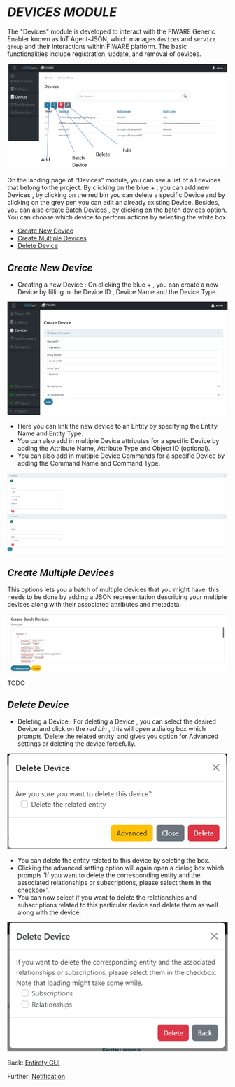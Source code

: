 # *DEVICES MODULE* 

The "Devices" module is developed to interact with the FIWARE Generic Enabler known as IoT Agent-JSON, which manages `devices` and `service group` and their interactions within FIWARE platform. The basic functionalities include registration, update, and removal of devices.

![Alt text](images/image-11.png)

On the landing page of "Devices" module, you can see a list of all devices that belong to the project. 
By clicking on the blue + , you can add new Devices , by clicking on the red bin you can delete a specific Device and by clicking on the grey pen you can edit an already existing Device.
Besides, you can also create Batch Devices , by clicking on the batch devices option.
You can choose which device to perform actions by selecting the white box.



- [Create New Device](#Create_New_Device)
- [Create Multiple Devices](#Create_Multiple_Devices)
- [Delete Device](#Delete_Device)

## *Create New Device*
-	Creating a new Device : On clicking the blue + , you can create a new Device by filling in the Device ID , Device Name and the Device Type.

![Alt text](images/image-12.png)

- Here you can link the new device to an Entity by specifying the Entity Name and Entity Type.
- You can also add in multiple Device attributes for a specific Device by adding the Attribute Name, Attribute Type and Object ID (optional).
- You can also add in multiple Device Commands for a specific Device by adding the Command Name and Command Type. 

![Alt text](images/image-13.png)

## *Create Multiple Devices*
This options lets you a batch of multiple devices that you might have. this needs to be done by adding a JSON representation describing your multiple devices along with their associated attributes and metadata.

![Alt text](images/image-14.png)

TODO

## *Delete Device*
- Deleting a Device : For deleting a Device , you can select the desired Device and click on the *red bin* , this will open a dialog box which prompts ‘Delete the related entity‘ and gives you option for Advanced settings or deleting the device forcefully. 

![Alt text](images/image-15.png)

- You can delete the entity related to this device by seleting the box.
- Clicking the advanced setting option will again open a dialog box which prompts 'If you want to delete the corresponding entity and the associated relationships or subscriptions, please select them in the checkbox'.
- You can now select if you want to delete the relationships and subscriptions related to this particular device and delete them as well along with the device. 

![Alt text](images/image-16.png)

Back: [Entirety GUI](https://github.com/N5GEH/n5geh.tools.entirety/blob/106-documentation-GUI/docs/GUI_TUTORIALS.md/#Modules)

Further: [Notification ](GUI_TUTORIALS/NOTIFICATIONS.md)